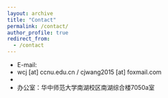 ```yaml
---
layout: archive
title: "Contact"
permalink: /contact/
author_profile: true
redirect_from:
  - /contact
---
```



* E-mail:
* wcj [at] ccnu.edu.cn / cjwang2015 [at] foxmail.com
* 
* 办公室：华中师范大学南湖校区南湖综合楼7050a室
